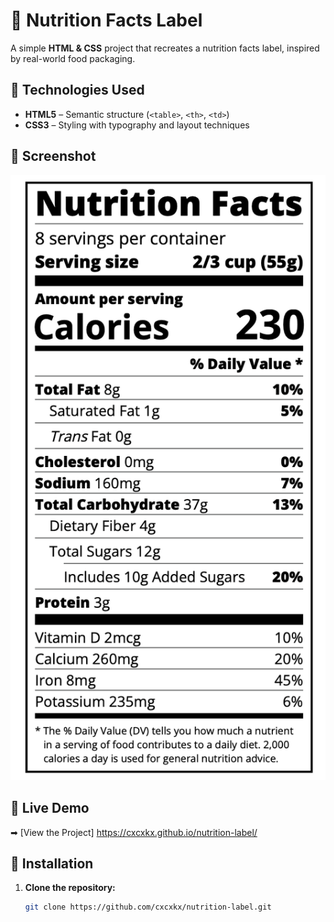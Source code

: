 # 🥦 Nutrition Facts Label  

A simple **HTML & CSS** project that recreates a nutrition facts label, inspired by real-world food packaging.  

## 🚀 Technologies Used  
- **HTML5** – Semantic structure (`<table>`, `<th>`, `<td>`)  
- **CSS3** – Styling with typography and layout techniques  

## 🎨 Screenshot  
![Nutrition Facts Screenshot](screenshot.png)  

## 🔗 Live Demo  
➡ [View the Project] https://cxcxkx.github.io/nutrition-label/

## 📂 Installation  
1. **Clone the repository:**  
   ```bash
   git clone https://github.com/cxcxkx/nutrition-label.git
